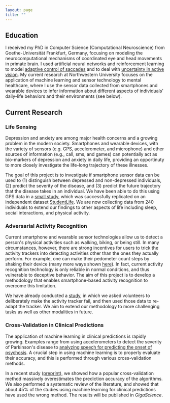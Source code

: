```yaml
---
layout: page
title: ""
---
```


## Education

I received my PhD in Computer Science (Computational Neuroscience) from Goethe-Universität Frankfurt, Germany, focusing on modeling the neurocomputational mechanisms of coordinated eye and head movements in primate brain. I used artificial neural networks and reinforcement learning to model [adaptive control of saccades](http://journals.plos.org/ploscompbiol/article?id=10.1371/journal.pcbi.1002253) and to deal with [uncertainty in active vision](http://www.sciencedirect.com/science/article/pii/S0893608009001245?np=y). My current research at Northwestern University focuses on the application of machine learning and sensor technology to mental healthcare, where I use the sensor data collected from smartphones and wearable devices to infer information about different aspects of individuals' daily-life behaviors and their environments (see below).

## Current Research

### Life Sensing

Depression and anxiety are among major health concerns and a growing problem in the modern society. Smartphones and wearable devices, with the variety of sensors (e.g. GPS, accelerometer, and microphone) and other sources of information (e.g., call, sms, and games) can potentially act as bio-markers of depression and anxiety in daily life, providing an opportinuty to more closely investigate the life-long trajectory of these illnesses.

The goal of this project is to investigate if smartphone sensor data can be used to (1) distinguish between depressed and non-depressed individuals, (2) predict the severity of the disease, and (3) predict the future trajectory that the disease takes in an individual. We have been able to do this using GPS data in a [small study](http://www.jmir.org/2015/7/e175/), which was successfully replicated on an independent dataset [StudentLife](http://studentlife.cs.dartmouth.edu/). We are now collecting data from 240 individuals to extend our findings to other aspects of life including sleep, social interactions, and physical activity.

### Adversarial Activity Recognition

Current smartphone and wearable sensor technologies allow us to detect a person's physical activities such as walking, biking, or being still. In many circumstances, however, there are strong incentives for users to trick the activity trackers into detecting activities other than the ones they actually perform. For example, one can make their pedometer count steps by shaking their device (many more ways shown [here](http://www.unfitbits.com/)). In fact, current activity recognition technology is only reliable in normal conditions, and thus vulnerable to deceptive behavior. The aim of this project is to develop a methodology that enables smartphone-based activity recognition to overcome this limitation.

We have already conducted a [study](http://journals.plos.org/plosone/article?id=10.1371/journal.pone.0144795), in which we asked volunteers to deliberately make the activity tracker fail, and then used those data to re-adapt the tracker. We aim to extend our methodology to more challenging tasks as well as other modalities in future.

### Cross-Validation in Clinical Predictions

The application of machine learning in clinical predictions is rapidly growing. Examples range from using accelerometers to detect the severity of Parkinson's disease to [analyzing speech for predicting the onset of psychosis](http://www.nature.com/articles/npjschz201530). A crucial step in using machine learning is to properly evaluate their accuracy, and this is performed through various cross-validation methods.

In a recent study ([preprint](http://biorxiv.org/content/early/2016/06/19/059774)), we showed how a popular cross-validation method massively overestimates the prediction accuracy of the algorithms. We also performed a systematic review of the literature, and showed that about 45% of the studies using machine learning for clinical predictions have used the wrong method. The results will be published in _GigaScience_.